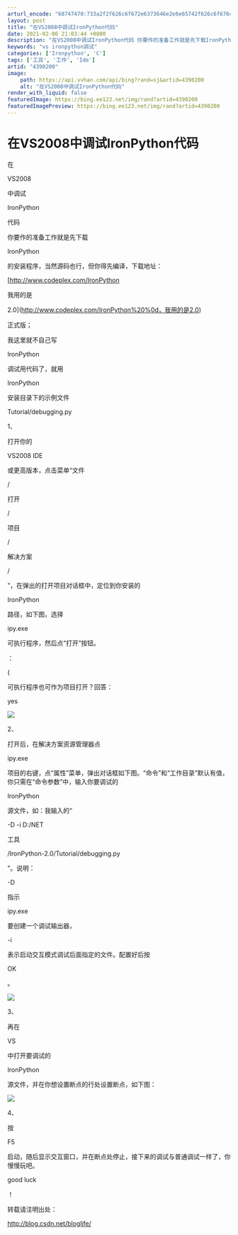 ```yaml
---
arturl_encode: "68747470:733a2f2f626c6f672e6373646e2e6e65742f626c6f676c6966:652f61727469636c652f64657461696c732f34333930323030"
layout: post
title: "在VS2008中调试IronPython代码"
date: 2021-02-06 21:03:44 +0800
description: "在VS2008中调试IronPython代码 你要作的准备工作就是先下载IronPython的安装程"
keywords: "vs ironpython调试"
categories: ['Ironpython', 'C']
tags: ['工具', '工作', 'Ide']
artid: "4390200"
image:
    path: https://api.vvhan.com/api/bing?rand=sj&artid=4390200
    alt: "在VS2008中调试IronPython代码"
render_with_liquid: false
featuredImage: https://bing.ee123.net/img/rand?artid=4390200
featuredImagePreview: https://bing.ee123.net/img/rand?artid=4390200
---
```


# 在VS2008中调试IronPython代码

在


VS2008

中调试


IronPython

代码

你要作的准备工作就是先下载


IronPython

的安装程序，当然源码也行，但你得先编译，下载地址：

[http://www.codeplex.com/IronPython



我用的是


2.0](http://www.codeplex.com/IronPython%20%0d，我用的是2.0)

正式版；

我这里就不自己写


IronPython

调试用代码了，就用


IronPython

安装目录下的示例文件


Tutorial/debugging.py

1、



打开你的


VS2008 IDE

或更高版本，点击菜单“文件


/

打开


/

项目


/

解决方案


/

”，在弹出的打开项目对话框中，定位到你安装的


IronPython

路径，如下图，选择


ipy.exe

可执行程序，然后点“打开”按钮。





：


(


可执行程序也可作为项目打开？回答：


yes

![](https://p-blog.csdn.net/images/p_blog_csdn_net/bloglife/EntryImages/20090729/1.JPG)

2、

打开后，在解决方案资源管理器点


ipy.exe

项目的右键，点“属性”菜单，弹出对话框如下图。“命令”和“工作目录”默认有值，你只需在“命令参数”中，输入你要调试的


IronPython

源文件，如：我输入的“


-D -i D:/NET

工具


/IronPython-2.0/Tutorial/debugging.py

”。说明：


-D

指示


ipy.exe

要创建一个调试输出器，


-i

表示启动交互模式调试后面指定的文件。配置好后按


OK

。

![](https://p-blog.csdn.net/images/p_blog_csdn_net/bloglife/EntryImages/20090729/2.JPG)

3、

再在


VS

中打开要调试的


IronPython

源文件，并在你想设置断点的行处设置断点，如下图：

![](https://p-blog.csdn.net/images/p_blog_csdn_net/bloglife/EntryImages/20090729/3.JPG)

4、

按


F5

启动，随后显示交互窗口，并在断点处停止，接下来的调试与普通调试一样了，你慢慢玩吧。


good luck

！

转载请注明出处：

<http://blog.csdn.net/bloglife/>